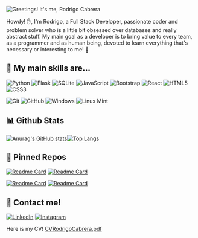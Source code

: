 

![Greetings! It's me, Rodrigo Cabrera](https://user-images.githubusercontent.com/107075433/186833075-193789a0-6dec-4a7a-bbbb-c22c116d05e9.png)

Howdy! ✋, I'm Rodrigo, a Full Stack Developer, passionate coder and problem solver who is a little bit obsessed over databases and really abstract stuff. My main goal as a developer is to bring value to every team, as a programmer and as human being, devoted to learn everything that's necessary or interesting to me! 📙




## 🔧 My main skills are...


![Python](https://img.shields.io/badge/python-3670A0?style=for-the-badge&logo=python&logoColor=ffdd54)
![Flask](https://img.shields.io/badge/flask-%23000.svg?style=for-the-badge&logo=flask&logoColor=white)
![SQLite](https://img.shields.io/badge/sqlite-%2307405e.svg?style=for-the-badge&logo=sqlite&logoColor=white)
![JavaScript](https://img.shields.io/badge/javascript-%23323330.svg?style=for-the-badge&logo=javascript&logoColor=%23F7DF1E)
![Bootstrap](https://img.shields.io/badge/bootstrap-%23563D7C.svg?style=for-the-badge&logo=bootstrap&logoColor=white)
![React](https://img.shields.io/badge/react-%2320232a.svg?style=for-the-badge&logo=react&logoColor=%2361DAFB)
![HTML5](https://img.shields.io/badge/html5-%23E34F26.svg?style=for-the-badge&logo=html5&logoColor=white)
![CSS3](https://img.shields.io/badge/css3-%231572B6.svg?style=for-the-badge&logo=css3&logoColor=white)

![Git](https://img.shields.io/badge/git-%23F05033.svg?style=for-the-badge&logo=git&logoColor=white)
![GitHub](https://img.shields.io/badge/github-%23121011.svg?style=for-the-badge&logo=github&logoColor=white)
![Windows](https://img.shields.io/badge/Windows-0078D6?style=for-the-badge&logo=windows&logoColor=white)
![Linux Mint](https://img.shields.io/badge/Linux%20Mint-87CF3E?style=for-the-badge&logo=Linux%20Mint&logoColor=white)


## 📊 Github Stats

[![Anurag's GitHub stats](https://github-readme-stats.vercel.app/api?username=Hayder10&show_icons=true&theme=maroongold&hide_title=true)](https://github.com/anuraghazra/github-readme-stats)[![Top Langs](https://github-readme-stats.vercel.app/api/top-langs/?username=Hayder10&layout=compact&theme=maroongold)](https://github.com/anuraghazra/github-readme-stats)

## 📌 Pinned Repos

[![Readme Card](https://github-readme-stats.vercel.app/api/pin/?username=Hayder10&repo=LoginJWT%&theme=maroongold)](https://github.com/Hayder10/LoginJWT)   [![Readme Card](https://github-readme-stats.vercel.app/api/pin/?username=Hayder10&repo=bubbleSortCards%&theme=maroongold)](https://github.com/Hayder10/bubbleSortCards)

[![Readme Card](https://github-readme-stats.vercel.app/api/pin/?username=Sussanara&repo=ADT-Backend%&theme=maroongold)](https://github.com/Sussanara/ADT-Backend)   [![Readme Card](https://github-readme-stats.vercel.app/api/pin/?username=Hayder10&repo=ToDoFlaskPythonTest%&theme=maroongold)](https://github.com/Hayder10/ToDoFlaskPythonTest)

## 📡 Contact me!
<a href="https://www.linkedin.com/in/rodrigo-cabrera10/">![LinkedIn](https://img.shields.io/badge/linkedin-%230077B5.svg?style=for-the-badge&logo=linkedin&logoColor=white)</a> <a href="https://www.instagram.com/rodrigo_hayder10/">![Instagram](https://img.shields.io/badge/Instagram-%23E4405F.svg?style=for-the-badge&logo=Instagram&logoColor=white)</a>

Here is my CV!
[CVRodrigoCabrera.pdf](https://github.com/Hayder10/Hayder10/files/9539390/CVRodrigoCabrera.pdf)



